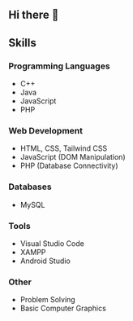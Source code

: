 ## Hi there 👋

<!--
**mangesh2006/mangesh2006** is a ✨ _special_ ✨ repository because its `README.md` (this file) appears on your GitHub profile.

Here are some ideas to get you started:

- 🔭 I’m currently working on ...
- 🌱 I’m currently learning ...
- 👯 I’m looking to collaborate on ...
- 🤔 I’m looking for help with ...
- 💬 Ask me about ...
- 📫 How to reach me: ...
- 😄 Pronouns: ...
- ⚡ Fun fact: ...
-->
## Skills

### Programming Languages
- C++
- Java
- JavaScript
- PHP

### Web Development
- HTML, CSS, Tailwind CSS
- JavaScript (DOM Manipulation)
- PHP (Database Connectivity)

### Databases
- MySQL

### Tools
- Visual Studio Code
- XAMPP
- Android Studio

### Other
- Problem Solving
- Basic Computer Graphics
